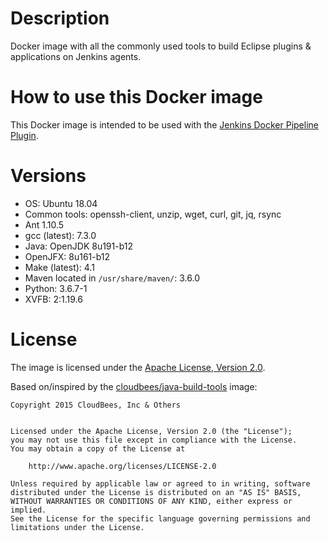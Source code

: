 # Description

Docker image with all the commonly used tools to build Eclipse plugins & applications on Jenkins agents.

# How to use this Docker image

This Docker image is intended to be used with the [Jenkins Docker Pipeline Plugin](https://wiki.jenkins-ci.org/display/JENKINS/CloudBees+Docker+Pipeline+Plugin).

# Versions
-   OS: Ubuntu 18.04
-   Common tools: openssh-client, unzip, wget, curl, git, jq, rsync
-   Ant 1.10.5
-   gcc (latest): 7.3.0
-   Java: OpenJDK 8u191-b12
-   OpenJFX: 8u161-b12
-   Make (latest): 4.1
-   Maven located in `/usr/share/maven/`: 3.6.0
-   Python: 3.6.7-1
-   XVFB: 2:1.19.6

# License

The image is licensed under the [Apache License, Version 2.0](https://www.apache.org/licenses/LICENSE-2.0).

Based on/inspired by the [cloudbees/java-build-tools](https://github.com/cloudbees/java-build-tools-dockerfile) image:
```
Copyright 2015 CloudBees, Inc & Others


Licensed under the Apache License, Version 2.0 (the "License");
you may not use this file except in compliance with the License.
You may obtain a copy of the License at

    http://www.apache.org/licenses/LICENSE-2.0

Unless required by applicable law or agreed to in writing, software
distributed under the License is distributed on an "AS IS" BASIS,
WITHOUT WARRANTIES OR CONDITIONS OF ANY KIND, either express or implied.
See the License for the specific language governing permissions and
limitations under the License.
